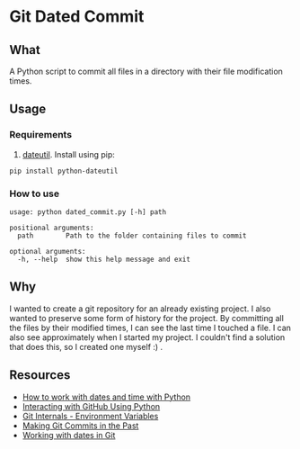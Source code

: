 # Git Dated Commit

## What
A Python script to commit all files in a directory with their file modification times.

## Usage
### Requirements
1. [dateutil](https://dateutil.readthedocs.io/en/stable/index.html). Install using pip:
```
pip install python-dateutil
```

### How to use
```
usage: python dated_commit.py [-h] path

positional arguments:
  path        Path to the folder containing files to commit

optional arguments:
  -h, --help  show this help message and exit
```

## Why
I wanted to create a git repository for an already existing project. I also wanted to preserve some form of history for the project. By committing all the files by their modified times, I can see the last time I touched a file. I can also see approximately when I started my project. I couldn't find a solution that does this, so I created one myself :) .

## Resources
- [How to work with dates and time with Python](https://web.archive.org/web/20180915081950/https://opensource.com/article/17/5/understanding-datetime-python-primer)
- [Interacting with GitHub Using Python](https://web.archive.org/web/20180914122317/https://www.ivankrizsan.se/2017/03/19/interacting-with-github-using-python/)
- [Git Internals - Environment Variables](https://web.archive.org/web/20180915082510/https://git-scm.com/book/en/v2/Git-Internals-Environment-Variables)
- [Making Git Commits in the Past](https://web.archive.org/web/20180915083045/https://leewc.com/articles/making-past-git-commits/)
- [Working with dates in Git](https://web.archive.org/web/20180915083017/https://alexpeattie.com/blog/working-with-dates-in-git)
